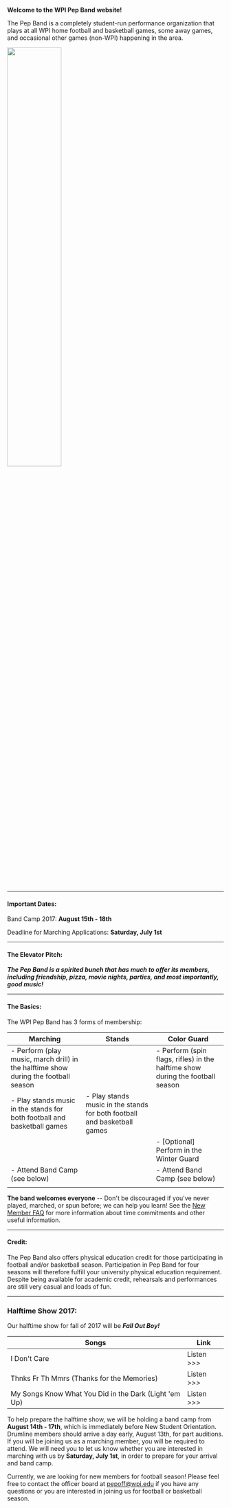
**Welcome to the WPI Pep Band website!** 

The Pep Band is a completely student-run performance organization that plays at all WPI home football and basketball games, some away games, and occasional other games (non-WPI) happening in the area.

<img src="img/banner.jpg" style="width:50%;">

---
#### Important Dates:

Band Camp 2017: **August 15th - 18th**

Deadline for Marching Applications: **Saturday, July 1st**

---
#### The Elevator Pitch:
***The Pep Band is a spirited bunch that has much to offer its members, including friendship, pizza, movie nights, parties, and most importantly, good music!***

---
#### The Basics:
The WPI Pep Band has 3 forms of membership:

| Marching | Stands | Color Guard |
|----------|--------|-------------|
| - Perform (play music, march drill) in the halftime show during the football season |  | - Perform (spin flags, rifles) in the halftime show during the football season |
| - Play stands music in the stands for both football and basketball games | - Play stands music in the stands for both football and basketball games | |
|  |  |- [Optional] Perform in the Winter Guard |
| - Attend Band Camp (see below) |  | - Attend Band Camp (see below) |
||||

**The band welcomes everyone** -- Don't be discouraged if you've never played, marched, or spun before; we can help you learn! See the [New Member FAQ](New%20Member%20FAQ) for more information about time commitments and other useful information.

---
#### Credit:
The Pep Band also offers physical education credit for those participating in football and/or basketball season. Participation in Pep Band for four seasons will therefore fulfill your university physical education requirement. Despite being available for academic credit, rehearsals and performances are still very casual and loads of fun.

---
### Halftime Show 2017:
<div id="inline-player" style="float:right;padding-left:10px;display:none;">
    <a id="close-inline-player" style="float:right;">[X]</a>
    <iframe id="inline-player-iframe" style="height:650px;width:650px"></iframe>
</div>

Our halftime show for fall of 2017 will be ***Fall Out Boy!***

| Songs | Link |
|-------|------|
| I Don't Care | <a class="inline-playable" id="https://www.jwpepper.com/sheet-music/media-player.jsp?&type=audio&productID=10067890">Listen >>></a> |
| Thnks Fr Th Mmrs (Thanks for the Memories) | <a class="inline-playable" id="https://www.jwpepper.com/sheet-music/media-player.jsp?&type=audio&productID=10090171">Listen >>></a> |
| My Songs Know What You Did in the Dark (Light 'em Up) | <a class="inline-playable" id="https://www.jwpepper.com/sheet-music/media-player.jsp?&type=audio&productID=10441418">Listen >>></a> |

To help prepare the halftime show, we will be holding a band camp from **August 14th - 17th**, which is immediately before New Student Orientation. Drumline members should arrive a day early, August 13th, for part auditions. If you will be joining us as a marching member, you will be required to attend. We will need you to let us know whether you are interested in marching with us by **Saturday, July 1st**, in order to prepare for your arrival and band camp.

Currently, we are looking for new members for football season! Please feel free to contact the officer board at [pepoff@wpi.edu](mailto:pepoff@wpi.edu) if you have any questions or you are interested in joining us for football or basketball season.

<script src="js/inline-player.js"></script>
